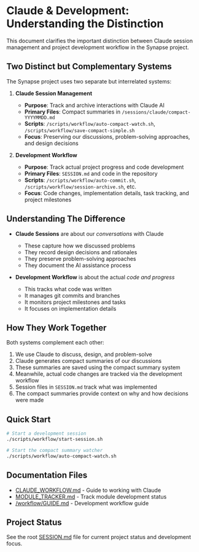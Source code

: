 # Claude & Development: Understanding the Distinction

This document clarifies the important distinction between Claude session management and project development workflow in the Synapse project.

## Two Distinct but Complementary Systems

The Synapse project uses two separate but interrelated systems:

1. **Claude Session Management**
   - **Purpose**: Track and archive interactions with Claude AI
   - **Primary Files**: Compact summaries in `/sessions/claude/compact-YYYYMMDD.md`
   - **Scripts**: `/scripts/workflow/auto-compact-watch.sh`, `/scripts/workflow/save-compact-simple.sh`
   - **Focus**: Preserving our discussions, problem-solving approaches, and design decisions

2. **Development Workflow**
   - **Purpose**: Track actual project progress and code development
   - **Primary Files**: `SESSION.md` and code in the repository
   - **Scripts**: `/scripts/workflow/auto-commit.sh`, `/scripts/workflow/session-archive.sh`, etc.
   - **Focus**: Code changes, implementation details, task tracking, and project milestones

## Understanding The Difference

- **Claude Sessions** are about our _conversations_ with Claude
  - These capture how we discussed problems
  - They record design decisions and rationales
  - They preserve problem-solving approaches
  - They document the AI assistance process

- **Development Workflow** is about the actual _code and progress_
  - This tracks what code was written
  - It manages git commits and branches
  - It monitors project milestones and tasks
  - It focuses on implementation details

## How They Work Together

Both systems complement each other:

1. We use Claude to discuss, design, and problem-solve
2. Claude generates compact summaries of our discussions
3. These summaries are saved using the compact summary system
4. Meanwhile, actual code changes are tracked via the development workflow
5. Session files in `SESSION.md` track what was implemented
6. The compact summaries provide context on why and how decisions were made

## Quick Start

```bash
# Start a development session
./scripts/workflow/start-session.sh

# Start the compact summary watcher
./scripts/workflow/auto-compact-watch.sh
```

## Documentation Files

- [CLAUDE_WORKFLOW.md](./CLAUDE_WORKFLOW.md) - Guide to working with Claude
- [MODULE_TRACKER.md](./MODULE_TRACKER.md) - Track module development status
- [/workflow/GUIDE.md](../workflow/GUIDE.md) - Development workflow guide

## Project Status

See the root [SESSION.md](../../SESSION.md) file for current project status and development focus.